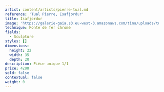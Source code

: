 ```yaml
---
artist: content/artists/pierre-tual.md
reference: 'Tual Pierre, Isafjordur'
title: Isafjordur
image: 'https://galerie-gaia.s3.eu-west-3.amazonaws.com/tina/uploads/tual-pierre/galerie-gaia-pierre tualIsafjordur  Fonte de fer 1:1 .jpeg'
technique: Fonte de fer chromé
fields:
  - Sculpture
styles: []
dimensions:
  height: 22
  width: 35
  depth: 20
description: Pièce unique 1/1
price: 4200
sold: false
contextual: false
weight: 0
---
```


